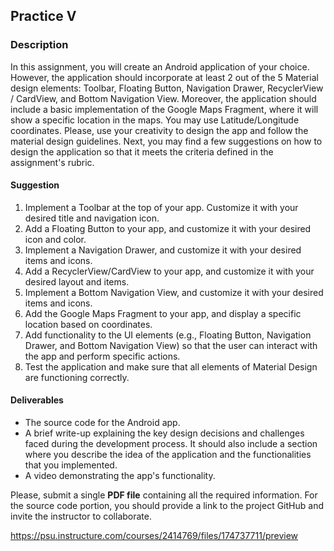 ## **Practice V**

### **Description**

In this assignment, you will create an Android application of your choice. However, the application should incorporate at least 2 out of the 5 Material design elements: Toolbar, Floating Button, Navigation Drawer, RecyclerView / CardView, and Bottom Navigation View. Moreover, the application should include a basic implementation of the Google Maps Fragment, where it will show a specific location in the maps. You may use Latitude/Longitude coordinates. Please, use your creativity to design the app and follow the material design guidelines. Next, you may find a few suggestions on how to design the application so that it meets the criteria defined in the assignment's rubric.

#### Suggestion

1.  Implement a Toolbar at the top of your app. Customize it with your desired title and navigation icon.
2.  Add a Floating Button to your app, and customize it with your desired icon and color.
3.  Implement a Navigation Drawer, and customize it with your desired items and icons.
4.  Add a RecyclerView/CardView to your app, and customize it with your desired layout and items.
5.  Implement a Bottom Navigation View, and customize it with your desired items and icons.
6.  Add the Google Maps Fragment to your app, and display a specific location based on coordinates.
7.  Add functionality to the UI elements (e.g., Floating Button, Navigation Drawer, and Bottom Navigation View) so that the user can interact with the app and perform specific actions.
8.  Test the application and make sure that all elements of Material Design are functioning correctly.

#### Deliverables

*   The source code for the Android app.
*   A brief write-up explaining the key design decisions and challenges faced during the development process. It should also include a section where you describe the idea of the application and the functionalities that you implemented.
*   A video demonstrating the app's functionality.

Please, submit a single **PDF file** containing all the required information. For the source code portion, you should provide a link to the project GitHub and invite the instructor to collaborate. 

https://psu.instructure.com/courses/2414769/files/174737711/preview

